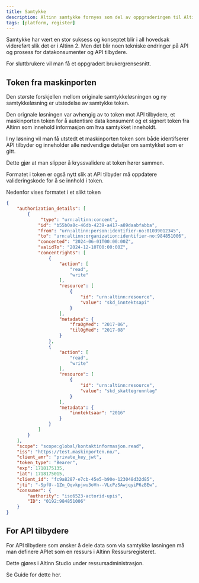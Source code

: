 ```yaml
---
title: Samtykke
description: Altinn samtykke fornyes som del av oppgraderingen til Altinn 3
tags: [platform, register]
---
```





Samtykke har vært en stor suksess og konseptet blir i all hovedsak videreført slik det er i Altinn 2. Men det blir noen tekniske endringer på API og prosess for datakonsumenter og API tilbydere. 

For sluttbrukere vil man få et oppgradert brukergrensesnitt. 




## Token fra maskinporten

Den største forskjellen mellom originale samtykkeløsningen og ny samtykkeløsning er utstedelse av samtykke token. 

Den orignale løsningen var avhengig av to token mot API tilbydere, et maskinporten token for å autentisre data konsument og et signert token fra Altinn som innehold informasjon om hva samtykket inneholdt.

I ny løsning vil man få utstedt et maskinporten token som både identifserer API tilbyder og inneholder alle nødvendige detaljer om samtykket som er gitt. 

Dette gjør at man slipper å kryssvalidere at token hører sammen.  

Formatet i token er også nytt slik at API tilbyder må oppdatere valideringskode for å se innhold i token.

Nedenfor vises formatet i et slikt token

```json
{
    "authorization_details": [
        {
             "type": "urn:altinn:concent",
            "id": "b55b0a8c-46db-4239-a417-a89daabfabba",
            "from": "urn:altinn:person:identifier-no:01039012345",
            "to": "urn:altinn:organization:identifier-no:984851006",
            "concented": "2024-06-01T00:00:00Z",
            "validTo": "2024-12-10T00:00:00Z",
            "concentrights": [
                {
                    "action": [
                        "read",
                        "write"
                    ],
                    "resource": [
                        {
                            "id": "urn:altinn:resource",
                            "value": "skd_inntektsapi"
                        }
                    ],
                    "metadata": {
                        "fraOgMed": "2017-06",
                        "tilOgMed": "2017-08"
                    }
                },
                {
                    "action": [
                        "read",
                        "write"
                    ],
                    "resource": [
                        {
                            "id": "urn:altinn:resource",
                            "value": "skd_skattegrunnlag"
                        }
                    ],
                    "metadata": {
                        "inntektsaar": "2016"
                    }
                }
            ]
        }
    ],
    "scope": "scope:global/kontaktinformasjon.read",
    "iss": "https://test.maskinporten.no/",
    "client_amr": "private_key_jwt",
    "token_type": "Bearer",
    "exp": 1718175135,
    "iat": 1718175015,
    "client_id": "fc9a8287-e7cb-45e5-b90e-123048d32d85",
    "jti": "-SpfU--1Zn_Oqvkpjwu3oVn--VLcPzSAwjqyiP6zBEw",
    "consumer": {
        "authority": "iso6523-actorid-upis",
        "ID": "0192:984851006"
    }
}
```

## For API tilbydere

For API tilbydere som ønsker å dele data som via samtykke løsningen må man definere APIet som en ressurs i Altinn Ressursregisteret. 

Dette gjøres i Altinn Studio under ressursadministrasjon. 

Se Guide for dette her.


















## 